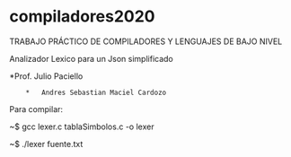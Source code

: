 # compiladores2020

TRABAJO PRÁCTICO DE COMPILADORES Y LENGUAJES DE BAJO NIVEL

Analizador Lexico para un Json simplificado

*Prof. Julio Paciello

        *   Andres Sebastian Maciel Cardozo

Para compilar:

~$ gcc lexer.c tablaSimbolos.c -o lexer

~$ ./lexer fuente.txt
